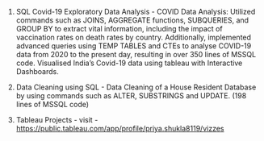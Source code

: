 1. SQL Covid-19 Exploratory Data Analysis - COVID Data Analysis: Utilized commands such as JOINS, AGGREGATE functions, SUBQUERIES, and GROUP BY to extract vital information, 
including the impact of vaccination rates on death rates by country. Additionally, implemented advanced queries using TEMP TABLES and CTEs to analyse COVID-19 data from 2020
to the present day, resulting in over 350 lines of MSSQL code. Visualised India’s Covid-19 data using tableau with Interactive Dashboards.

3. Data Cleaning using SQL - Data Cleaning of a House Resident Database by using commands such as ALTER, SUBSTRINGS and UPDATE. (198 lines of MSSQL code)
   
4. Tableau Projects - visit - https://public.tableau.com/app/profile/priya.shukla8119/vizzes
